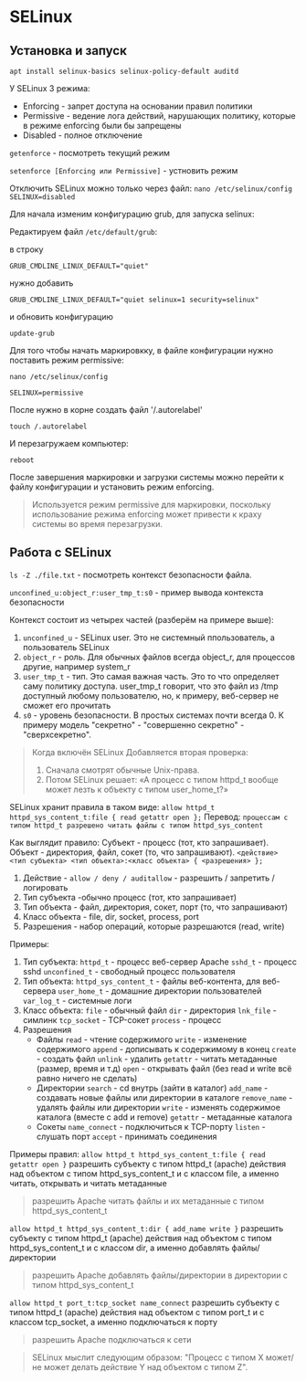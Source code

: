 # SELinux

## Установка и запуск
`apt install selinux-basics selinux-policy-default auditd`

У SELinux 3 режима:
- Enforcing - запрет доступа на основании правил политики
- Permissive - ведение лога действий, нарушающих политику, которые в режиме enforcing были бы запрещены
- Disabled - полное отключение

`getenforce` - посмотреть текущий режим

`setenforce [Enforcing или Permissive]` - устновить режим

Отключить SELinux можно только через файл:
`nano /etc/selinux/config` 
`SELINUX=disabled`

Для начала изменим конфигурацию grub, для запуска selinux:

Редактируем файл `/etc/default/grub`:

в строку

`GRUB_CMDLINE_LINUX_DEFAULT="quiet"`

нужно добавить

`GRUB_CMDLINE_LINUX_DEFAULT="quiet selinux=1 security=selinux"`

и обновить конфигурацию

`update-grub`

Для того чтобы начать маркировкку, в файле конфигурации нужно поставить режим permissive:

`nano /etc/selinux/config` 

`SELINUX=permissive`

После нужно в корне создать файл '/.autorelabel'

`touch /.autorelabel`

И перезагружаем компьютер:

`reboot`

После завершения маркировки и загрузки системы можно перейти к файлу конфигурации и установить режим enforcing.

> Используется режим permissive для маркировки, поскольку использование режима enforcing может привести к краху системы во время перезагрузки.


## Работа с SELinux

`ls -Z ./file.txt` - посмотреть контекст безопасности файла.

`unconfined_u:object_r:user_tmp_t:s0` - пример вывода контекста безопасности

Контекст состоит из четырех частей (разберём на примере выше):
1. `unconfined_u` - SELinux user. Это не системный ппользователь, а пользователь SELinux
2. `object_r` - роль. Для обычных файлов всегда object_r, для процессов другие, например system_r
3. `user_tmp_t` - тип. Это самая важная часть. Это то что определяет саму политику доступа. user_tmp_t говорит, что это файл из /tmp доступный любому пользователю, но, к примеру, веб-сервер не сможет его прочитать
4. `s0` - уровень безопасности. В простых системах почти всегда 0. К примеру модель "секретно" - "совершенно секретно" - "сверхсекретно".


> Когда включён SELinux Добавляется вторая проверка:
> 1. Сначала смотрят обычные Unix-права.
> 2. Потом SELinux решает: «А процесс с типом httpd_t вообще может лезть к объекту с типом user_home_t?»


SELinux хранит правила в таком виде:
`allow httpd_t httpd_sys_content_t:file { read getattr open };`
Перевод:
`процессам с типом httpd_t разрешено читать файлы с типом httpd_sys_content`

Как выглядит правило:
Субъект - процесс (тот, кто запрашивает).
Объект - директория, файл, сокет (то, что запрашивают).
`<действие> <тип субъекта> <тип объекта>:<класс объекта> { <разрешения> };`
1. Действие - `allow / deny / auditallow` - разрешить / запретить / логировать
2. Тип субъекта -обычно процесс (тот, кто запрашивает)
3. Тип объекта - файл, директория, сокет, порт (то, что запрашивают)
4. Класс объекта - file, dir, socket, process, port
5. Разрешения - набор операций, которые разрешаются (read, write)

Примеры:
1. Тип субъекта:
   `httpd_t` - процесс веб-сервер Apache
   `sshd_t` - процесс sshd
   `unconfined_t` - свободный процесс пользователя
2. Тип объекта:
   `httpd_sys_content_t` - файлы веб-контента, для веб-сервера
   `user_home_t` - домашние директории пользователей
   `var_log_t` - системные логи
3. Класс объекта:
   `file` - обычный файл
   `dir` - директория
   `lnk_file` - симлинк
   `tcp_socket` - TCP-сокет
   `process` - процесс
4. Разрешения
   - Файлы
   `read` - чтение содержимого
   `write` - изменение содержимого
   `append` - дописывать к содержимому в конец
   `create` - создать файл
   `unlink` - удалить
   `getattr` - читать метаданные (размер, время и т.д)
   `open` - открывать файл (без read и write всё равно ничего не сделать)
   - Директории
   `search` - cd внутрь (зайти в каталог)
   `add_name` - создавать новые файлы или директории в каталоге 
   `remove_name` - удалять файлы или директории
   `write` - изменять содержимое каталога (вместе с add и remove)
   `getattr` - метаданные каталога
   - Сокеты
   `name_connect` - подключиться к TCP-порту
   `listen` - слушать порт
   `accept` - принимать соединения

Примеры правил:
`allow httpd_t httpd_sys_content_t:file { read getattr open }`
разрешить субъекту с типом httpd_t (apache) действия над объектом с типом httpd_sys_content_t и с классом file, а именно читать, открывать и читать метаданные
> разрешить Apache читать файлы и их метаданные с типом httpd_sys_content_t

`allow httpd_t httpd_sys_content_t:dir { add_name write }`
разрешить субъекту с типом httpd_t (apache) действия над объектом с типом httpd_sys_content_t и с классом dir, а именно добавлять файлы/директории
> разрешить Apache добавлять файлы/директории в директории с типом httpd_sys_content_t

`allow httpd_t port_t:tcp_socket name_connect`
разрешить субъекту с типом httpd_t (apache) действия над объектом с типом port_t и с классом tcp_socket, а именно подключаться к порту
> разрешить Apache подключаться к сети

> SELinux мыслит следующим образом:
> "Процесс с типом X может/не может делать действие Y над объектом с типом Z".

